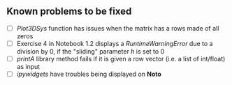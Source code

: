 ## Known problems to be fixed

- [ ] *Plot3DSys* function has issues when the matrix has a rows made of all zeros
- [ ] Exercise 4 in Notebook 1.2 displays a *RuntimeWarningError* due to a division by 0, 
      if the "sliding" parameter *h* is set to 0
- [ ] *printA* library method fails if it is given a row vector (i.e. a list of int/float)
      as input
- [ ] *ipywidgets* have troubles being displayed on **Noto** 
